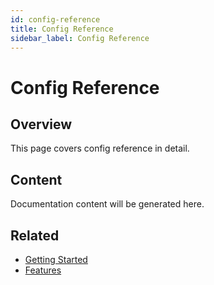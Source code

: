 ```yaml
---
id: config-reference
title: Config Reference
sidebar_label: Config Reference
---
```


# Config Reference

## Overview

This page covers config reference in detail.

## Content

Documentation content will be generated here.

## Related

- [Getting Started](/docs/getting-started)
- [Features](/docs/features)

